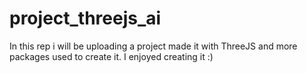 # project_threejs_ai
In this rep i will be uploading a project made it with ThreeJS and more packages used to create it. I enjoyed creating it :)

